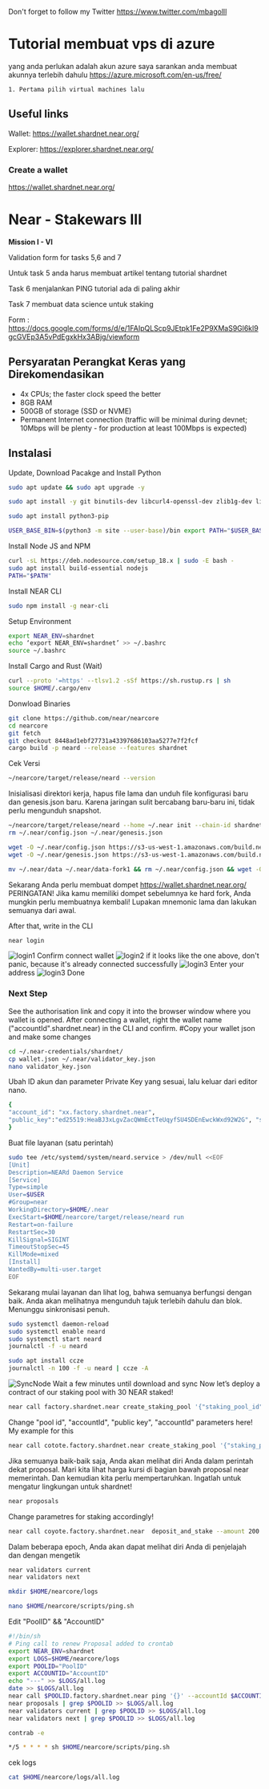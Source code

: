 Don't forget to follow my Twitter https://www.twitter.com/mbagolll

# Tutorial membuat vps di azure

yang anda perlukan adalah akun azure saya sarankan anda membuat akunnya terlebih dahulu https://azure.microsoft.com/en-us/free/
    
    1. Pertama pilih virtual machines lalu 






## Useful links

Wallet: https://wallet.shardnet.near.org/

Explorer: https://explorer.shardnet.near.org/ 


### Create a wallet
https://wallet.shardnet.near.org/

# Near - Stakewars III

**Mission I - VI**

Validation form for tasks 5,6 and 7

Untuk task 5 anda harus membuat artikel tentang tutorial shardnet

Task 6 menjalankan PING tutorial ada di paling akhir

Task 7 membuat data science untuk staking

Form : https://docs.google.com/forms/d/e/1FAIpQLScp9JEtpk1Fe2P9XMaS9Gl6kl9gcGVEp3A5vPdEgxkHx3ABjg/viewform

## Persyaratan Perangkat Keras yang Direkomendasikan

- 4x CPUs; the faster clock speed the better
- 8GB RAM
- 500GB of storage (SSD or NVME)
- Permanent Internet connection (traffic will be minimal during devnet; 10Mbps will be plenty - for production at least 100Mbps is expected)

## Instalasi

Update, Download Pacakge and Install Python 
```bash
sudo apt update && sudo apt upgrade -y

sudo apt install -y git binutils-dev libcurl4-openssl-dev zlib1g-dev libdw-dev libiberty-dev cmake gcc g++ python docker protobuf-compiler libssl-dev pkg-config clang llvm cargo clang build-essential make

sudo apt install python3-pip 

USER_BASE_BIN=$(python3 -m site --user-base)/bin export PATH="$USER_BASE_BIN:$PATH"
```

Install Node JS and NPM
```bash
curl -sL https://deb.nodesource.com/setup_18.x | sudo -E bash - 
sudo apt install build-essential nodejs 
PATH="$PATH"
```
Install NEAR CLI
``` bash
sudo npm install -g near-cli
```
Setup Environment
```bash
export NEAR_ENV=shardnet 
echo ‘export NEAR_ENV=shardnet’ >> ~/.bashrc
source ~/.bashrc
```
Install Cargo and Rust (Wait)
```bash
curl --proto '=https' --tlsv1.2 -sSf https://sh.rustup.rs | sh
source $HOME/.cargo/env
```

Donwload Binaries
```bash
git clone https://github.com/near/nearcore 
cd nearcore 
git fetch 
git checkout 8448ad1ebf27731a43397686103aa5277e7f2fcf
cargo build -p neard --release --features shardnet
```

Cek Versi
```bash
~/nearcore/target/release/neard --version
```

Inisialisasi direktori kerja, hapus file lama dan unduh file konfigurasi baru dan genesis.json baru. Karena jaringan sulit bercabang baru-baru ini, tidak perlu mengunduh snapshot.
```bash
~/nearcore/target/release/neard --home ~/.near init --chain-id shardnet --download-genesis 
rm ~/.near/config.json ~/.near/genesis.json
```

```bash
wget -O ~/.near/config.json https://s3-us-west-1.amazonaws.com/build.nearprotocol.com/nearcore-deploy/shardnet/config.json 
wget -O ~/.near/genesis.json https://s3-us-west-1.amazonaws.com/build.nearprotocol.com/nearcore-deploy/shardnet/genesis.json
```

```bash
mv ~/.near/data ~/.near/data-fork1 && rm ~/.near/config.json && wget -O ~/.near/config.json https://s3-us-west-1.amazonaws.com/build.nearprotocol.com/nearcore-deploy/shardnet/config.json && rm ~/.near/genesis.json && wget -O ~/.near/genesis.json https://s3-us-west-1.amazonaws.com/build.nearprotocol.com/nearcore-deploy/shardnet/genesis.json
```

Sekarang Anda perlu membuat dompet https://wallet.shardnet.near.org/ PERINGATAN! Jika kamu memiliki dompet sebelumnya ke hard fork, Anda mungkin perlu membuatnya kembali! Lupakan mnemonic lama dan lakukan semuanya dari awal.

After that, write in the CLI
```bash
near login
```
![login1](https://user-images.githubusercontent.com/65535542/180588477-38dbb5a3-b778-479e-ac14-4154f0113926.png)
Confirm connect wallet 
![login2](https://user-images.githubusercontent.com/65535542/180588548-a604d2e5-ead6-4d3d-abca-b6da17622bb8.png)
if it looks like the one above, don't panic, because it's already connected successfully
![login3](https://user-images.githubusercontent.com/65535542/180588586-a97d118f-7f2d-4f37-b903-187fc77fdcb1.png)
Enter your address 
![login3](https://user-images.githubusercontent.com/65535542/180588597-431ba975-f31a-4e10-9ca5-016d74176fc8.png)
Done
### Next Step
See the authorisation link and copy it into the browser window where you wallet is opened. After connecting a wallet, right the wallet name ("accountId".shardnet.near) in the CLI and confirm.
#Copy your wallet json and make some changes
```bash
cd ~/.near-credentials/shardnet/
cp wallet.json ~/.near/validator_key.json
nano validator_key.json
```
Ubah ID akun dan parameter Private Key yang sesuai, lalu keluar dari editor nano.
```bash
{ 
"account_id": "xx.factory.shardnet.near", 
"public_key":"ed25519:HeaBJ3xLgvZacQWmEctTeUqyfSU4SDEnEwckWxd92W2G", "secret_key": "ed25519:****" 
}
```
Buat file layanan (satu perintah)
```bash
sudo tee /etc/systemd/system/neard.service > /dev/null <<EOF 
[Unit] 
Description=NEARd Daemon Service 
[Service] 
Type=simple 
User=$USER
#Group=near 
WorkingDirectory=$HOME/.near
ExecStart=$HOME/nearcore/target/release/neard run 
Restart=on-failure 
RestartSec=30 
KillSignal=SIGINT 
TimeoutStopSec=45 
KillMode=mixed 
[Install] 
WantedBy=multi-user.target 
EOF
```
Sekarang mulai layanan dan lihat log, bahwa semuanya berfungsi dengan baik. Anda akan melihatnya mengunduh tajuk terlebih dahulu dan blok. Menunggu sinkronisasi penuh.
```bash
sudo systemctl daemon-reload 
sudo systemctl enable neard 
sudo systemctl start neard
journalctl -f -u neard
```
```bash
sudo apt install ccze
journalctl -n 100 -f -u neard | ccze -A
```
![SyncNode](https://user-images.githubusercontent.com/65535542/180588601-ded8a58b-67fa-4297-985e-0057bbc3d339.png)
Wait a few minutes until download and sync
Now let’s deploy a contract of our staking pool with 30 NEAR staked!
```bash
near call factory.shardnet.near create_staking_pool '{"staking_pool_id": "<pool id>", "owner_id": "<accountId>", "stake_public_key": "<public key>", "reward_fee_fraction": {"numerator": 5, "denominator": 100}, "code_hash":"DD428g9eqLL8fWUxv8QSpVFzyHi1Qd16P8ephYCTmMSZ"}' --accountId="<accountId>" --amount=30 --gas=300000000000000
```
Change "pool id", "accountId", "public key", "accountId" parameters here!
My example for this
```bash
near call cotote.factory.shardnet.near create_staking_pool '{"staking_pool_id": "coyote", "owner_id": "coyote.shardnet.near", "stake_public_key": "ed25519:6gp2bTuvLaSCpACDoPauqzDLGyvX1ALDr3B3tEHPGDqy", "reward_fee_fraction": {"numerator": 5, "denominator": 100}, "code_hash":"DD428g9eqLL8fWUxv8QSpVFzyHi1Qd16P8ephYCTmMSZ"}' --accountId="0xdexa.shardnet.near" --amount=30 --gas=300000000000000
```
Jika semuanya baik-baik saja, Anda akan melihat diri Anda dalam perintah dekat proposal. Mari kita lihat harga kursi di bagian bawah proposal near memerintah. Dan kemudian kita perlu mempertaruhkan. Ingatlah untuk mengatur lingkungan untuk shardnet!
```bash
near proposals
```
Change parametres for staking accordingly!
```bash
near call coyote.factory.shardnet.near  deposit_and_stake --amount 200 --accountId coyote.shardnet.near --gas=300000000000000
```
Dalam beberapa epoch, Anda akan dapat melihat diri Anda di penjelajah dan dengan mengetik
```bash
near validators current 
near validators next
```

```bash
mkdir $HOME/nearcore/logs
```
```bash
nano $HOME/nearcore/scripts/ping.sh
```
Edit "PoolID" && "AccountID"
```bash
#!/bin/sh
# Ping call to renew Proposal added to crontab
export NEAR_ENV=shardnet
export LOGS=$HOME/nearcore/logs
export POOLID="PoolID"
export ACCOUNTID="AccountID"
echo "---" >> $LOGS/all.log
date >> $LOGS/all.log
near call $POOLID.factory.shardnet.near ping '{}' --accountId $ACCOUNTID.shardnet.near --gas=300000000000000 >> $LOGS/all.log
near proposals | grep $POOLID >> $LOGS/all.log
near validators current | grep $POOLID >> $LOGS/all.log
near validators next | grep $POOLID >> $LOGS/all.log
```
```bash
contrab -e
```
```bash
*/5 * * * * sh $HOME/nearcore/scripts/ping.sh
```
cek logs
```bash
cat $HOME/nearcore/logs/all.log
```
